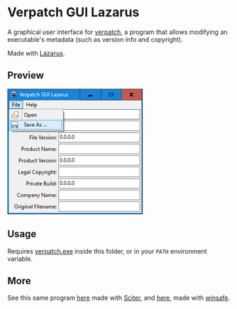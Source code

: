 # Verpatch GUI Lazarus

A graphical user interface for [verpatch](https://www.codeproject.com/Articles/37133/Simple-Version-Resource-Tool-for-Windows), a program that allows modifying an executable's metadata (such as version info and copyright).

Made with [Lazarus](https://www.lazarus-ide.org/).

## Preview

![screenshot](screenshot.png)

## Usage

Requires [verpatch.exe](https://github.com/egorovsa/node-verpatch/tree/master/bin) inside this folder, or in your `PATH` environment variable.

## More

See this same program [here](https://github.com/GirkovArpa/verpatch-gui) made with [Sciter](https://sciter.com), and [here](https://github.com/GirkovArpa/verpatch-gui-win32), made with [winsafe](https://github.com/rodrigocfd/winsafe).